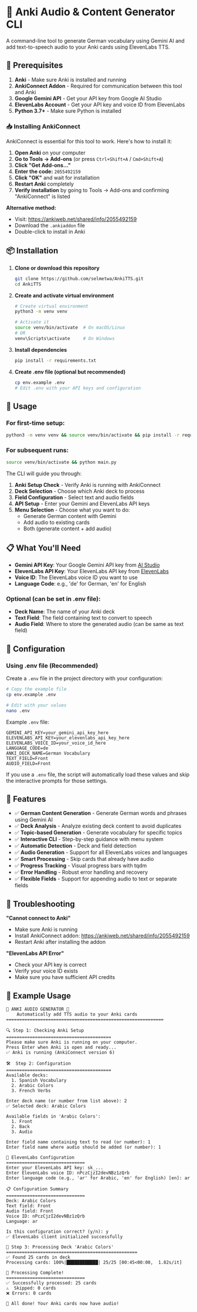 # 🎵 Anki Audio & Content Generator CLI

A command-line tool to generate German vocabulary using Gemini AI and add text-to-speech audio to your Anki cards using ElevenLabs TTS.

## 🔧 Prerequisites

1. **Anki** - Make sure Anki is installed and running
2. **AnkiConnect Addon** - Required for communication between this tool and Anki
3. **Google Gemini API** - Get your API key from Google AI Studio
4. **ElevenLabs Account** - Get your API key and voice ID from ElevenLabs
5. **Python 3.7+** - Make sure Python is installed

### 📥 Installing AnkiConnect

AnkiConnect is essential for this tool to work. Here's how to install it:

1. **Open Anki** on your computer
2. **Go to Tools → Add-ons** (or press `Ctrl+Shift+A` / `Cmd+Shift+A`)
3. **Click "Get Add-ons..."**
4. **Enter the code:** `2055492159`
5. **Click "OK"** and wait for installation
6. **Restart Anki** completely
7. **Verify installation** by going to Tools → Add-ons and confirming "AnkiConnect" is listed

**Alternative method:**

- Visit: https://ankiweb.net/shared/info/2055492159
- Download the `.ankiaddon` file
- Double-click to install in Anki

## 📦 Installation

1. **Clone or download this repository**

   ```bash
   git clone https://github.com/selmetwa/AnkiTTS.git
   cd AnkiTTS
   ```

2. **Create and activate virtual environment**

   ```bash
   # Create virtual environment
   python3 -m venv venv

   # Activate it
   source venv/bin/activate  # On macOS/Linux
   # OR
   venv\Scripts\activate     # On Windows
   ```

3. **Install dependencies**

   ```bash
   pip install -r requirements.txt
   ```

4. **Create .env file (optional but recommended)**
   ```bash
   cp env.example .env
   # Edit .env with your API keys and configuration
   ```

## 🚀 Usage

### For first-time setup:

```bash
python3 -m venv venv && source venv/bin/activate && pip install -r requirements.txt && python main.py
```

### For subsequent runs:

```bash
source venv/bin/activate && python main.py
```

The CLI will guide you through:

1. **Anki Setup Check** - Verify Anki is running with AnkiConnect
2. **Deck Selection** - Choose which Anki deck to process
3. **Field Configuration** - Select text and audio fields
4. **API Setup** - Enter your Gemini and ElevenLabs API keys
5. **Menu Selection** - Choose what you want to do:
   - Generate German content with Gemini
   - Add audio to existing cards
   - Both (generate content + add audio)

## 📋 What You'll Need

- **Gemini API Key**: Your Google Gemini API key from [AI Studio](https://aistudio.google.com/)
- **ElevenLabs API Key**: Your ElevenLabs API key from [ElevenLabs](https://elevenlabs.io/)
- **Voice ID**: The ElevenLabs voice ID you want to use
- **Language Code**: e.g., 'de' for German, 'en' for English

### Optional (can be set in .env file):

- **Deck Name**: The name of your Anki deck
- **Text Field**: The field containing text to convert to speech
- **Audio Field**: Where to store the generated audio (can be same as text field)

## 🔧 Configuration

### Using .env file (Recommended)

Create a `.env` file in the project directory with your configuration:

```bash
# Copy the example file
cp env.example .env

# Edit with your values
nano .env
```

Example `.env` file:

```env
GEMINI_API_KEY=your_gemini_api_key_here
ELEVENLABS_API_KEY=your_elevenlabs_api_key_here
ELEVENLABS_VOICE_ID=your_voice_id_here
LANGUAGE_CODE=de
ANKI_DECK_NAME=German Vocabulary
TEXT_FIELD=Front
AUDIO_FIELD=Front
```

If you use a `.env` file, the script will automatically load these values and skip the interactive prompts for those settings.

## 🎯 Features

- ✅ **German Content Generation** - Generate German words and phrases using Gemini AI
- ✅ **Deck Analysis** - Analyze existing deck content to avoid duplicates
- ✅ **Topic-based Generation** - Generate vocabulary for specific topics
- ✅ **Interactive CLI** - Step-by-step guidance with menu system
- ✅ **Automatic Detection** - Deck and field detection
- ✅ **Audio Generation** - Support for all ElevenLabs voices and languages
- ✅ **Smart Processing** - Skip cards that already have audio
- ✅ **Progress Tracking** - Visual progress bars with tqdm
- ✅ **Error Handling** - Robust error handling and recovery
- ✅ **Flexible Fields** - Support for appending audio to text or separate fields

## 🔧 Troubleshooting

**"Cannot connect to Anki"**

- Make sure Anki is running
- Install AnkiConnect addon: https://ankiweb.net/shared/info/2055492159
- Restart Anki after installing the addon

**"ElevenLabs API Error"**

- Check your API key is correct
- Verify your voice ID exists
- Make sure you have sufficient API credits

## 📝 Example Usage

```
🎵 ANKI AUDIO GENERATOR 🎵
    Automatically add TTS audio to your Anki cards
============================================================

🔍 Step 1: Checking Anki Setup
========================================
Please make sure Anki is running on your computer.
Press Enter when Anki is open and ready...
✅ Anki is running (AnkiConnect version 6)

🛠️  Step 2: Configuration
========================================
Available decks:
  1. Spanish Vocabulary
  2. Arabic Colors
  3. French Verbs

Enter deck name (or number from list above): 2
✅ Selected deck: Arabic Colors

Available fields in 'Arabic Colors':
  1. Front
  2. Back
  3. Audio

Enter field name containing text to read (or number): 1
Enter field name where audio should be added (or number): 1

🎤 ElevenLabs Configuration
==============================
Enter your ElevenLabs API key: sk_...
Enter ElevenLabs voice ID: nPczCjzI2devNBz1zQrb
Enter language code (e.g., 'ar' for Arabic, 'en' for English) [en]: ar

📋 Configuration Summary
==============================
Deck: Arabic Colors
Text field: Front
Audio field: Front
Voice ID: nPczCjzI2devNBz1zQrb
Language: ar

Is this configuration correct? (y/n): y
✅ ElevenLabs client initialized successfully

🎵 Step 3: Processing Deck 'Arabic Colors'
==================================================
✅ Found 25 cards in deck
Processing cards: 100%|████████████| 25/25 [00:45<00:00,  1.82s/it]

🎉 Processing Complete!
==============================
✅ Successfully processed: 25 cards
⚠️  Skipped: 0 cards
❌ Errors: 0 cards

🎉 All done! Your Anki cards now have audio!
```

